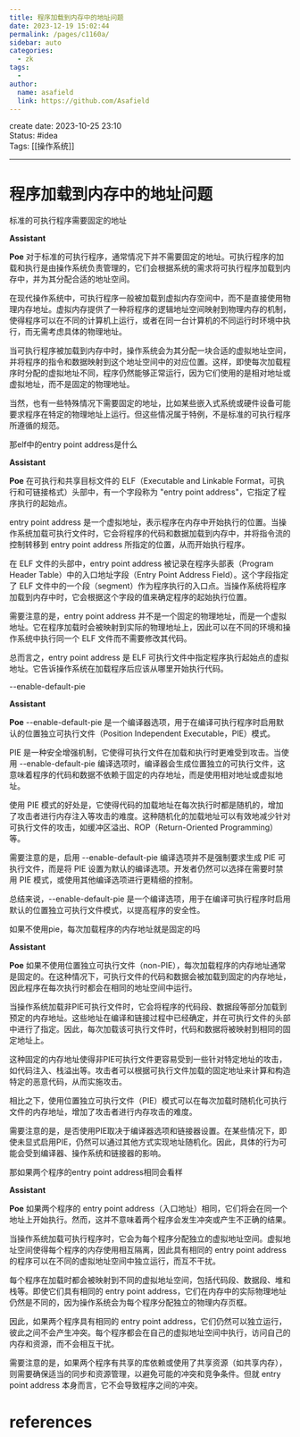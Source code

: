 ```yaml
---
title: 程序加载到内存中的地址问题
date: 2023-12-19 15:02:44
permalink: /pages/c1160a/
sidebar: auto
categories:
  - zk
tags:
  - 
author: 
  name: asafield
  link: https://github.com/Asafield
---
```


create date: 2023-10-25 23:10  
Status: #idea  
Tags: [[操作系统]]

---

# 程序加载到内存中的地址问题
标准的可执行程序需要固定的地址


**Assistant**

**Poe**
对于标准的可执行程序，通常情况下并不需要固定的地址。可执行程序的加载和执行是由操作系统负责管理的，它们会根据系统的需求将可执行程序加载到内存中，并为其分配合适的地址空间。

在现代操作系统中，可执行程序一般被加载到虚拟内存空间中，而不是直接使用物理内存地址。虚拟内存提供了一种将程序的逻辑地址空间映射到物理内存的机制，使得程序可以在不同的计算机上运行，或者在同一台计算机的不同运行时环境中执行，而无需考虑具体的物理地址。

当可执行程序被加载到内存中时，操作系统会为其分配一块合适的虚拟地址空间，并将程序的指令和数据映射到这个地址空间中的对应位置。这样，即使每次加载程序时分配的虚拟地址不同，程序仍然能够正常运行，因为它们使用的是相对地址或虚拟地址，而不是固定的物理地址。

当然，也有一些特殊情况下需要固定的地址，比如某些嵌入式系统或硬件设备可能要求程序在特定的物理地址上运行。但这些情况属于特例，不是标准的可执行程序所遵循的规范。

那elf中的entry point address是什么


**Assistant**

**Poe**
在可执行和共享目标文件的 ELF（Executable and Linkable Format，可执行和可链接格式）头部中，有一个字段称为 "entry point address"，它指定了程序执行的起始点。

entry point address 是一个虚拟地址，表示程序在内存中开始执行的位置。当操作系统加载可执行文件时，它会将程序的代码和数据加载到内存中，并将指令流的控制转移到 entry point address 所指定的位置，从而开始执行程序。

在 ELF 文件的头部中，entry point address 被记录在程序头部表（Program Header Table）中的入口地址字段（Entry Point Address Field）。这个字段指定了 ELF 文件中的一个段（segment）作为程序执行的入口点。当操作系统将程序加载到内存中时，它会根据这个字段的值来确定程序的起始执行位置。

需要注意的是，entry point address 并不是一个固定的物理地址，而是一个虚拟地址。它在程序加载时会被映射到实际的物理地址上，因此可以在不同的环境和操作系统中执行同一个 ELF 文件而不需要修改其代码。

总而言之，entry point address 是 ELF 可执行文件中指定程序执行起始点的虚拟地址。它告诉操作系统在加载程序后应该从哪里开始执行代码。

--enable-default-pie


**Assistant**

**Poe**
--enable-default-pie 是一个编译器选项，用于在编译可执行程序时启用默认的位置独立可执行文件（Position Independent Executable，PIE）模式。

PIE 是一种安全增强机制，它使得可执行文件在加载和执行时更难受到攻击。当使用 --enable-default-pie 编译选项时，编译器会生成位置独立的可执行文件，这意味着程序的代码和数据不依赖于固定的内存地址，而是使用相对地址或虚拟地址。

使用 PIE 模式的好处是，它使得代码的加载地址在每次执行时都是随机的，增加了攻击者进行内存注入等攻击的难度。这种随机化的加载地址可以有效地减少针对可执行文件的攻击，如缓冲区溢出、ROP（Return-Oriented Programming）等。

需要注意的是，启用 --enable-default-pie 编译选项并不是强制要求生成 PIE 可执行文件，而是将 PIE 设置为默认的编译选项。开发者仍然可以选择在需要时禁用 PIE 模式，或使用其他编译选项进行更精细的控制。

总结来说，--enable-default-pie 是一个编译选项，用于在编译可执行程序时启用默认的位置独立可执行文件模式，以提高程序的安全性。

如果不使用pie，每次加载程序的内存地址就是固定的吗


**Assistant**

**Poe**
如果不使用位置独立可执行文件（non-PIE），每次加载程序的内存地址通常是固定的。在这种情况下，可执行文件的代码和数据会被加载到固定的内存地址，因此程序在每次执行时都会在相同的地址空间中运行。

当操作系统加载非PIE可执行文件时，它会将程序的代码段、数据段等部分加载到预定的内存地址。这些地址在编译和链接过程中已经确定，并在可执行文件的头部中进行了指定。因此，每次加载该可执行文件时，代码和数据将被映射到相同的固定地址上。

这种固定的内存地址使得非PIE可执行文件更容易受到一些针对特定地址的攻击，如代码注入、栈溢出等。攻击者可以根据可执行文件加载的固定地址来计算和构造特定的恶意代码，从而实施攻击。

相比之下，使用位置独立可执行文件（PIE）模式可以在每次加载时随机化可执行文件的内存地址，增加了攻击者进行内存攻击的难度。

需要注意的是，是否使用PIE取决于编译器选项和链接器设置。在某些情况下，即使未显式启用PIE，仍然可以通过其他方式实现地址随机化。因此，具体的行为可能会受到编译器、操作系统和链接器的影响。

那如果两个程序的entry point address相同会看样


**Assistant**

**Poe**
如果两个程序的 entry point address（入口地址）相同，它们将会在同一个地址上开始执行。然而，这并不意味着两个程序会发生冲突或产生不正确的结果。

当操作系统加载可执行程序时，它会为每个程序分配独立的虚拟地址空间。虚拟地址空间使得每个程序的内存使用相互隔离，因此具有相同的 entry point address 的程序可以在不同的虚拟地址空间中独立运行，而互不干扰。

每个程序在加载时都会被映射到不同的虚拟地址空间，包括代码段、数据段、堆和栈等。即使它们具有相同的 entry point address，它们在内存中的实际物理地址仍然是不同的，因为操作系统会为每个程序分配独立的物理内存页框。

因此，如果两个程序具有相同的 entry point address，它们仍然可以独立运行，彼此之间不会产生冲突。每个程序都会在自己的虚拟地址空间中执行，访问自己的内存和资源，而不会相互干扰。

需要注意的是，如果两个程序有共享的库依赖或使用了共享资源（如共享内存），则需要确保适当的同步和资源管理，以避免可能的冲突和竞争条件。但就 entry point address 本身而言，它不会导致程序之间的冲突。
# references